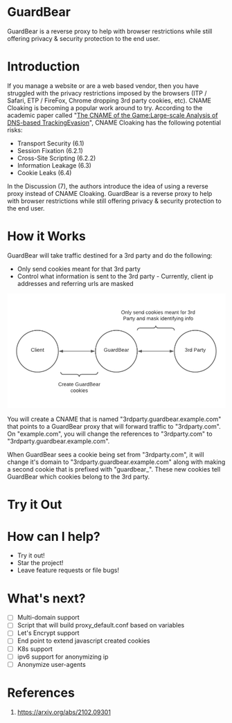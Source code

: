 # GuardBear

GuardBear is a reverse proxy to help with browser restrictions while still offering privacy & security protection to the end user.

# Introduction

If you manage a website or are a web based vendor, then you have struggled with the privacy restrictions imposed by the browsers (ITP / Safari, ETP / FireFox, Chrome dropping 3rd party cookies, etc). CNAME Cloaking is becoming a popular work around to try. According to the academic paper called "[The CNAME of the Game:Large-scale Analysis of DNS-based TrackingEvasion](https://arxiv.org/abs/2102.09301)", CNAME Cloaking has the following potential risks:

* Transport Security (6.1)
* Session Fixation (6.2.1)
* Cross-Site Scripting (6.2.2)
* Information Leakage (6.3)
* Cookie Leaks (6.4)

In the Discussion (7), the authors introduce the idea of using a reverse proxy instead of CNAME Cloaking. GuardBear is a reverse proxy to help with browser restrictions while still offering privacy & security protection to the end user.

# How it Works

GuardBear will take traffic destined for a 3rd party and do the following:

* Only send cookies meant for that 3rd party
* Control what information is sent to the 3rd party - Currently, client ip addresses and referring urls are masked

![GuardBear Traffic Flow](https://github.com/silevitch/GuardBear/blob/main/GuardBear.png)

You will create a CNAME that is named "3rdparty.guardbear.example.com" that points to a GuardBear proxy that will forward traffic to "3rdparty.com". On "example.com", you will change the references to "3rdparty.com" to "3rdparty.guardbear.example.com".

When GuardBear sees a cookie being set from "3rdparty.com", it will change it's domain to "3rdparty.guardbear.example.com" along with making a second cookie that is prefixed with "guardbear_". These new cookies tell GuardBear which cookies belong to the 3rd party. 

# Try it Out

# How can I help?

* Try it out!
* Star the project!
* Leave feature requests or file bugs!

# What's next?

- [ ] Multi-domain support
- [ ] Script that will build proxy_default.conf based on variables
- [ ] Let's Encrypt support
- [ ] End point to extend javascript created cookies
- [ ] K8s support
- [ ] ipv6 support for anonymizing ip
- [ ] Anonymize user-agents

# References

1. https://arxiv.org/abs/2102.09301
